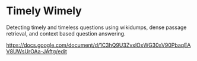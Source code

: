 # Timely Wimely
Detecting timely and timeless questions using wikidumps, dense passage retrieval, and context based question answering. 

https://docs.google.com/document/d/1C3hQ9U3ZvxlOxWG30sV90PbaqEAV8UWsUrOAa-JAftg/edit
